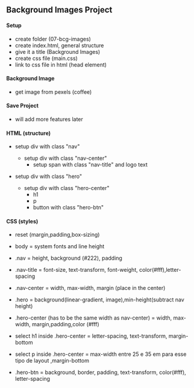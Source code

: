 ## Background Images Project

#### Setup

- create folder (07-bcg-images)
- create index.html, general structure
- give it a title (Background Images)
- create css file (main.css)
- link to css file in html (head element)

#### Background Image

- get image from pexels (coffee)

#### Save Project

- will add more features later

#### HTML (structure)

- setup div with class "nav"

  - setup div with class "nav-center"
    - setup span with class "nav-title" and logo text

- setup div with class "hero"
  - setup div with class "hero-center"
    - h1
    - p
    - button with class "hero-btn"

#### CSS (styles)

- reset (margin,padding,box-sizing)
- body = system fonts and line height
- .nav = height, background (#222), padding
- .nav-title = font-size, text-transform, font-weight, color(#fff),letter-spacing

- .nav-center = width, max-width, margin (place in the center)

- .hero = background(linear-gradient, image),min-height(subtract nav height)

- .hero-center (has to be the same width as nav-center) = width, max-width, margin,padding,color (#fff)

- select h1 inside .hero-center = letter-spacing, text-transform, margin-bottom

- select p inside .hero-center = max-width entre 25 e 35 em para esse tipo de layout ,margin-bottom

- .hero-btn = background, border, padding, text-transform, color(#fff), letter-spacing

